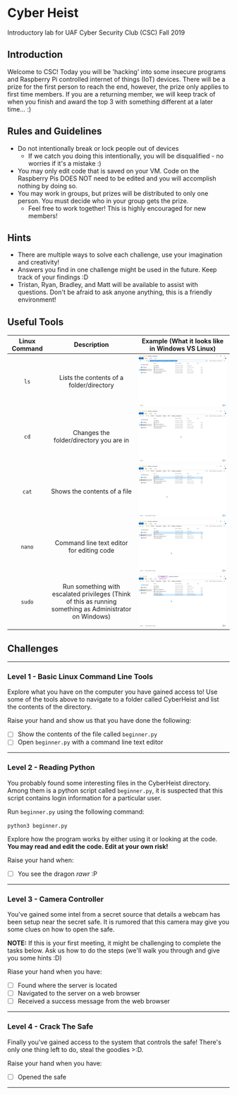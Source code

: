 # Cyber Heist
Introductory lab for UAF Cyber Security Club (CSC) Fall 2019

## Introduction
Welcome to CSC! Today you will be 'hacking' into some insecure programs and Raspberry Pi controlled internet of things (IoT) devices. There will be a prize for the first person to reach the end, however, the prize only applies to first time members. If you are a returning member, we will keep track of when you finish and award the top 3 with something different at a later time... :)

## Rules and Guidelines
* Do not intentionally break or lock people out of devices
  * If we catch you doing this intentionally, you will be disqualified - no worries if it's a mistake :)
* You may only edit code that is saved on your VM. Code on the Raspberry Pis DOES NOT need to be edited and you will accomplish nothing by doing so.
* You may work in groups, but prizes will be distributed to only one person. You must decide who in your group gets the prize.
  * Feel free to work together! This is highly encouraged for new members!
  
## Hints
* There are multiple ways to solve each challenge, use your imagination and creativity!
* Answers you find in one challenge might be used in the future. Keep track of your findings :D
* Tristan, Ryan, Bradley, and Matt will be available to assist with questions. Don't be afraid to ask anyone anything, this is a friendly environment!

## Useful Tools

| Linux Command 	|                                                Description                                               	| Example (What it looks like in Windows VS Linux) 	|
|:-------------:	|:--------------------------------------------------------------------------------------------------------:	|:------------------------------------------------:	|
|       `ls`      	|                                 Lists the contents of a folder/directory                                 	|   ![](lswin.PNG)                                               	|
|       `cd`      	|                                  Changes the folder/directory you are in                                 	|   ![](cdwin.gif)                                               	|
|      `cat`      	|                                       Shows the contents of a file                                       	|   ![](catwin.gif)                                              	|
|      `nano`     	|                                 Command line text editor for editing code                                	|   ![](nanowin.gif)                                               	|
|      `sudo`     	| Run something with escalated privileges (Think of this as running something as Administrator on Windows) 	|   ![](sudowin.gif)                                              	|

## Challenges
___

### Level 1 - Basic Linux Command Line Tools
Explore what you have on the computer you have gained access to! Use some of the tools above to navigate to a folder called CyberHeist and list the contents of the directory.

Raise your hand and show us that you have done the following:
- [ ] Show the contents of the file called `beginner.py`
- [ ] Open `beginner.py` with a command line text editor

___

### Level 2 - Reading Python
You probably found some interesting files in the CyberHeist directory. Among them is a python script called `beginner.py`, it is suspected that this script contains login information for a particular user.

Run `beginner.py` using the following command:

`python3 beginner.py`

Explore how the program works by either using it or looking at the code. **You may read and edit the code. Edit at your own risk!**

Raise your hand when:
- [ ] You see the dragon *rawr* :P

___

### Level 3 - Camera Controller
You've gained some intel from a secret source that details a webcam has been setup near the secret safe. It is rumored that this camera may give you some clues on how to open the safe.

**NOTE:** If this is your first meeting, it might be challenging to complete the tasks below. Ask us how to do the steps (we'll walk you through and give you some hints :D)

Riase your hand when you have:
- [ ] Found where the server is located
- [ ] Navigated to the server on a web browser
- [ ] Received a success message from the web browser

___

### Level 4 - Crack The Safe
Finally you've gained access to the system that controls the safe! There's only one thing left to do, steal the goodies >:D.

Raise your hand when you have:
- [ ] Opened the safe

___
